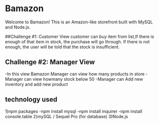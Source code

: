 # Bamazon
Welcome to Bamazon! This is an Amazon-like storefront built with MySQL and Node.js.



##Challenge #1: Customer View
customer can buy item from list,If there is enough of that item in stock, the purchase will go through. If there is not enough, the user will be told that the stock is insufficient.



## Challenge #2: Manager View

-In this view Bamazon Manager can view how many products in store
-Manager can view howmany stock below 50 
-Manager can Add new inventory and add new product 

## technology used 
1)npm packages
-npm install mysql
-npm install inquirer
-npm install console.table
2)mySQL / Sequel Pro
(for database)
3)Node.js